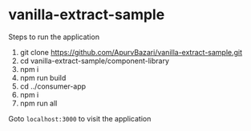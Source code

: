 # vanilla-extract-sample

Steps to run the application
1. git clone https://github.com/ApurvBazari/vanilla-extract-sample.git
2. cd vanilla-extract-sample/component-library
3. npm i
4. npm run build
5. cd ../consumer-app
6. npm i
7. npm run all

Goto `localhost:3000` to visit the application
